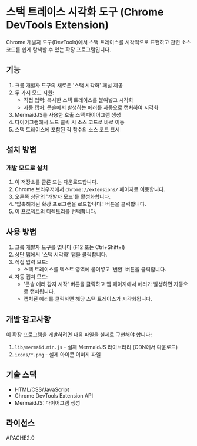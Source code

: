 # 스택 트레이스 시각화 도구 (Chrome DevTools Extension)

Chrome 개발자 도구(DevTools)에서 스택 트레이스를 시각적으로 표현하고 관련 소스 코드를 쉽게 탐색할 수 있는 확장 프로그램입니다.

## 기능

1. 크롬 개발자 도구의 새로운 '스택 시각화' 패널 제공
2. 두 가지 모드 지원:
   - 직접 입력: 복사한 스택 트레이스를 붙여넣고 시각화
   - 자동 캡처: 콘솔에서 발생하는 에러를 자동으로 캡처하여 시각화
3. MermaidJS를 사용한 호출 스택 다이어그램 생성
4. 다이어그램에서 노드 클릭 시 소스 코드로 바로 이동
5. 스택 트레이스에 포함된 각 함수의 소스 코드 표시

## 설치 방법

### 개발 모드로 설치

1. 이 저장소를 클론 또는 다운로드합니다.
2. Chrome 브라우저에서 `chrome://extensions/` 페이지로 이동합니다.
3. 오른쪽 상단의 '개발자 모드'를 활성화합니다.
4. '압축해제된 확장 프로그램을 로드합니다.' 버튼을 클릭합니다.
5. 이 프로젝트의 디렉토리를 선택합니다.

## 사용 방법

1. 크롬 개발자 도구를 엽니다 (F12 또는 Ctrl+Shift+I)
2. 상단 탭에서 '스택 시각화' 탭을 클릭합니다.
3. 직접 입력 모드:
   - 스택 트레이스를 텍스트 영역에 붙여넣고 '변환' 버튼을 클릭합니다.
4. 자동 캡처 모드:
   - '콘솔 에러 감지 시작' 버튼을 클릭하고 웹 페이지에서 에러가 발생하면 자동으로 캡처됩니다.
   - 캡처된 에러를 클릭하면 해당 스택 트레이스가 시각화됩니다.

## 개발 참고사항

이 확장 프로그램을 개발하려면 다음 파일을 실제로 구현해야 합니다:

1. `lib/mermaid.min.js` - 실제 MermaidJS 라이브러리 (CDN에서 다운로드)
2. `icons/*.png` - 실제 아이콘 이미지 파일

## 기술 스택

- HTML/CSS/JavaScript
- Chrome DevTools Extension API
- MermaidJS: 다이어그램 생성

## 라이선스

APACHE2.0
